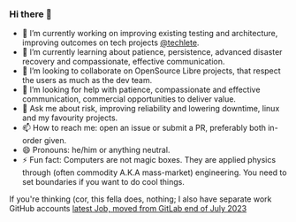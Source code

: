 ### Hi there 👋

- 🔭 I’m currently working on improving existing testing and architecture, improving outcomes on tech projects [@techlete](https://github.com/techlete).
- 🌱 I’m currently learning about patience, persistence, advanced disaster recovery and compassionate, effective communication.
- 👯 I’m looking to collaborate on OpenSource Libre projects, that respect the users as much as the dev team.
- 🤔 I’m looking for help with patience, compassionate and effective communication, commercial opportunities to deliver value.
- 💬 Ask me about risk, improving reliability and lowering downtime, linux and my favourity projects.
- 📫 How to reach me: open an issue or submit a PR, preferably both in-order given.
- 😄 Pronouns: he/him or anything neutral.
- ⚡ Fun fact: Computers are not magic boxes. They are applied physics through (often commodity A.K.A mass-market) engineering. You need to set boundaries if you want to do cool things.

If you're thinking (cor, this fella does, nothing; I also have separate work GitHub accounts [latest Job, moved from GitLab end of July 2023](https://github.com/LewisCowlesMotive?tab=overview&from=2023-08-01&to=2023-12-31)
